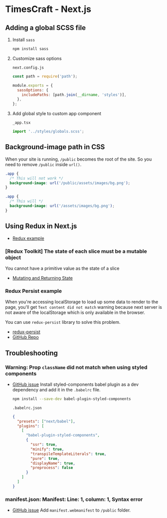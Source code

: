 # TimesCraft - Next.js

## Adding a global SCSS file

1. Install `sass`

   ```bash
   npm install sass
   ```

2. Customize sass options

   `next.config.js`

   ```js
   const path = require('path');

   module.exports = {
     sassOptions: {
       includePaths: [path.join(__dirname, 'styles')],
     },
   };
   ```

3. Add global style to custom app component

   `_app.tsx`

   ```js
   import '../styles/globals.scss';
   ```

## Background-image path in CSS

When your site is running, `/public` becomes the root of the site. So you need to remove `/public` inside `url()`.

```css
.app {
  /* This will not work */
  background-image: url('/public/assets/images/bg.png');
}

.app {
  /* This will */
  background-image: url('/assets/images/bg.png');
}
```

## Using Redux in Next.js

- [Redux example](https://github.com/vercel/next.js/tree/canary/examples/with-redux)

### [Redux Toolkit] The state of each slice must be a mutable object

You cannot have a primitive value as the state of a slice

- [Mutating and Returning State](https://redux-toolkit.js.org/usage/immer-reducers#mutating-and-returning-state)

### Redux Persist example

When you're accessing localStorage to load up some data to render to the page, you'll get `Text content did not match` warning because next server is not aware of the localStorage which is only available in the browser.

You can use `redux-persist` library to solve this problem.

- [redux-persist](https://www.npmjs.com/package/redux-persist)
- [GitHub Repo](https://github.com/vercel/next.js/tree/canary/examples/with-redux-persist)

## Troubleshooting

### Warning: Prop `className` did not match when using styled components

- [GitHub issue](https://github.com/vercel/next.js/issues/7322)
  Install styled-components babel plugin as a dev dependency and add it in the `.babelrc` file.

  ```bash
  npm install --save-dev babel-plugin-styled-components
  ```

  `.babelrc.json`

  ```json
  {
    "presets": ["next/babel"],
    "plugins": [
      [
        "babel-plugin-styled-components",
        {
          "ssr": true,
          "minify": true,
          "transpileTemplateLiterals": true,
          "pure": true,
          "displayName": true,
          "preprocess": false
        }
      ]
    ]
  }
  ```

### manifest.json: Manifest: Line: 1, column: 1, Syntax error

- [GitHub issue](https://github.com/vercel/next.js/issues/9621)
  Add `manifest.webmanifest` to `/public` folder.
